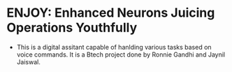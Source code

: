 # ENJOY: Enhanced Neurons Juicing Operations Youthfully
* This is a digital assitant capable of hanlding various tasks based on voice commands. It is a Btech project done by Ronnie Gandhi and Jaynil Jaiswal.
